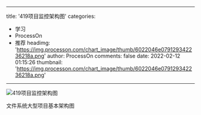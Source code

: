 
---
title: '419项目监控架构图'
categories: 
 - 学习
 - ProcessOn
 - 推荐
headimg: 'https://img.processon.com/chart_image/thumb/6022046e079129342236218a.png'
author: ProcessOn
comments: false
date: 2022-02-12 01:15:26
thumbnail: 'https://img.processon.com/chart_image/thumb/6022046e079129342236218a.png'
---

<div>   
<img class="thumb" alt="419项目监控架构图" src="https://img.processon.com/chart_image/thumb/6022046e079129342236218a.png" referrerpolicy="no-referrer">
<p>文件系统大型项目基本架构图</p>  
</div>
            